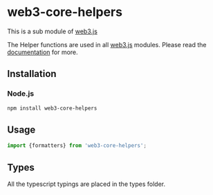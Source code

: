 # web3-core-helpers

This is a sub module of [web3.js][repo]

The Helper functions are used in all [web3.js][repo] modules.
Please read the [documentation][docs] for more.

## Installation

### Node.js

```bash
npm install web3-core-helpers
```

## Usage

```js
import {formatters} from 'web3-core-helpers';
```

## Types 

All the typescript typings are placed in the types folder. 

[docs]: http://web3js.readthedocs.io/en/1.0/
[repo]: https://github.com/puffscoin/web3.js
